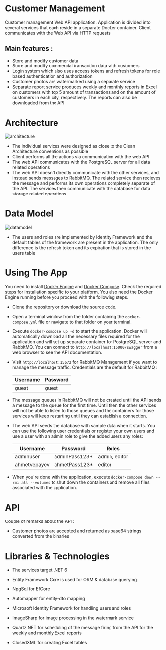 # Customer Management

Customer management Web API application. Application is divided into several services that each reside in a separate Docker container. Client communicates with the Web API via HTTP requests

## Main features :

+ Store and modify customer data
+ Store and modify commercial transaction data with customers
+ Login system which also uses access tokens and refresh tokens for role based authentication and authorization
+ Customer photos are watermarked using a separate service
+ Separate report service produces weekly and monthly reports in Excel on customers with top 5 amount of transactions and on the amount of customers in each city, respectively. The reports can also be downloaded from the API

# Architecture

![architecture](https://i.imgur.com/GlzD3hP.png)

+ The individual services were designed as close to the Clean Architecture conventions as possible
+ Client performs all the actions via communication with the web API
+ The web API communicates with the PostgreSQL server for all data related operations
+ The web API doesn't directly communicate with the other services, and instead sends messages to RabbitMQ. The related service then recieves the message and performs its own operations completely separate of the API. The services then communicate with the database for data storage related operations

# Data Model

![datamodel](https://i.imgur.com/JAbuwXy.png)

+ The users and roles are implemented by Identity Framework and the default tables of the framework are present in the application. The only difference is the refresh token and its expiration that is stored in the users table


# Using The App

You need to install [Docker Engine](https://docs.docker.com/engine/install/) and [Docker Compose](https://docs.docker.com/compose/install/). Check the required steps for installation specific to your platform. You also need the Docker Engine running before you proceed with the following steps.

+ Clone the repository or download the source code.
+ Open a terminal window from the folder containing the ```docker-compose.yml``` file or navigate to that folder on your terminal.
+ Execute ```docker-compose up -d``` to start the application. Docker will automatically download all the necessary files required for the application and will set up separate container for PostgreSQL server and RabbitMQ. You can connect to ```http://localhost:15000/swagger``` from a web browser to see the API documentation.
+ Visit ```http://localhost:15672``` for RabbitMQ Management if you want to manage the message traffic. Credentials are the default for RabbitMQ :

    | Username | Password |
    |----------|----------|
    | guest    | guest    |

+ The message queues in RabbitMQ will not be created until the API sends a message to the queue for the first time. Until then the other services will not be able to listen to those queues and the containers for those services will keep restarting until they can establish a connection.
+ The web API seeds the database with sample data when it starts. You can use the following user credentials or register your own users and use a user with an admin role to give the added users any roles:

    | Username     | Password      | Roles         |
    |--------------|---------------|---------------|
    | adminuser    | adminPass123* | admin, editor |
    | ahmetvepayev | ahmetPass123* | editor        |

+ When you're done with the application, execute ```docker-compose down --rmi all --volumes``` to shut down the containers and remove all files associated with the application.

# API

Couple of remarks about the API :

+ Customer photos are accepted and returned as base64 strings converted from the binaries

# Libraries & Technologies

+ The services target .NET 6

+ Entity Framework Core is used for ORM & database querying
+ NpgSql for EfCore
+ Automapper for entity-dto mapping
+ Microsoft Identity Framework for handling users and roles
+ ImageSharp for image processing in the watermark service
+ Quartz.NET for scheduling of the message firing from the API for the weekly and monthly Excel reports
+ ClosedXML for creating Excel tables

